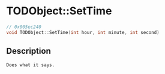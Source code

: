 # TODObject::SetTime
```c
// 0x005ec240
void TODObject::SetTime(int hour, int minute, int second)
```
## Description
```
Does what it says.
```
